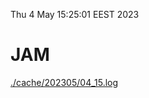 Thu  4 May 15:25:01 EEST 2023
# JAM
<a href='./cache/202305/04_15.log'>./cache/202305/04_15.log</a>
